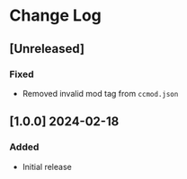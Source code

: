 <!-- markdownlint-disable MD013 MD024 -->

# Change Log

## [Unreleased]

### Fixed

- Removed invalid mod tag from `ccmod.json`

## [1.0.0] 2024-02-18

### Added

- Initial release

